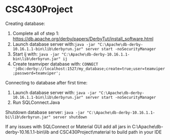 # CSC430Project

Creating database:

1) Complete all of step 1: https://db.apache.org/derby/papers/DerbyTut/install_software.html
2) Launch database server with:```java -jar "C:\Apache\db-derby-10.16.1.1-bin\lib\derbyrun.jar" server start -noSecurityManager```
4) Start ij with: ```java -jar "C:\Apache\db-derby-10.16.1.1-bin\lib\derbyrun.jar" ij```
5) Create teamviper database with: ```CONNECT 'jdbc:derby://localhost:1527/my_database;create=true;user=teamviper;password=teamviper';```

Connecting to database after first time:
1) Launch database server with: ```java -jar "C:\Apache\db-derby-10.16.1.1-bin\lib\derbyrun.jar" server start -noSecurityManager```
2) Run SQLConnect.Java

Shutdown database server:
```java -jar "C:\Apache\db-derby-10.16.1.1-bi\lib\derbyrun.jar" server shutdown```
 
If any issues with SQLConnect or Material GUI add all jars in C:\Apache\db-derby-10.16.1.1-bin\lib and CSC430Project\material to build path in your IDE
